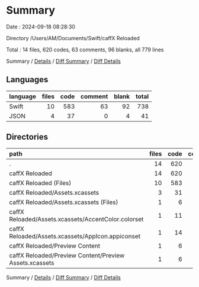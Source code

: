 # Summary

Date : 2024-09-18 08:28:30

Directory /Users/AM/Documents/Swift/caffX Reloaded

Total : 14 files,  620 codes, 63 comments, 96 blanks, all 779 lines

Summary / [Details](details.md) / [Diff Summary](diff.md) / [Diff Details](diff-details.md)

## Languages
| language | files | code | comment | blank | total |
| :--- | ---: | ---: | ---: | ---: | ---: |
| Swift | 10 | 583 | 63 | 92 | 738 |
| JSON | 4 | 37 | 0 | 4 | 41 |

## Directories
| path | files | code | comment | blank | total |
| :--- | ---: | ---: | ---: | ---: | ---: |
| . | 14 | 620 | 63 | 96 | 779 |
| caffX Reloaded | 14 | 620 | 63 | 96 | 779 |
| caffX Reloaded (Files) | 10 | 583 | 63 | 92 | 738 |
| caffX Reloaded/Assets.xcassets | 3 | 31 | 0 | 3 | 34 |
| caffX Reloaded/Assets.xcassets (Files) | 1 | 6 | 0 | 1 | 7 |
| caffX Reloaded/Assets.xcassets/AccentColor.colorset | 1 | 11 | 0 | 1 | 12 |
| caffX Reloaded/Assets.xcassets/AppIcon.appiconset | 1 | 14 | 0 | 1 | 15 |
| caffX Reloaded/Preview Content | 1 | 6 | 0 | 1 | 7 |
| caffX Reloaded/Preview Content/Preview Assets.xcassets | 1 | 6 | 0 | 1 | 7 |

Summary / [Details](details.md) / [Diff Summary](diff.md) / [Diff Details](diff-details.md)